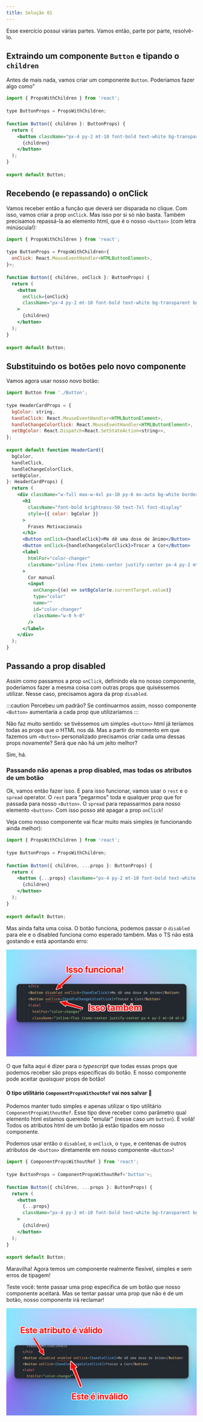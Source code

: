 ```yaml
---
title: Solução 01
---
```


Esse exercício possui várias partes. Vamos então, parte por parte, resolvê-lo.

## Extraindo um componente `Button` e tipando o `children`

Antes de mais nada, vamos criar um componente `Button`. Poderíamos fazer algo como"

```jsx title="src/components/Button"
import { PropsWithChildren } from 'react';

type ButtonProps = PropsWithChildren;

function Button({ children }: ButtonProps) {
  return (
    <button className="px-4 py-2 mt-10 font-bold text-white bg-transparent bg-gray-800 border-2 border-white rounded bg-opacity-10 focus:outline-none focus:ring-2 focus:ring-white focus:ring-opacity-50">
      {children}
    </button>
  );
}

export default Button;
```

## Recebendo (e repassando) o onClick

Vamos receber então a função que deverá ser disparada no clique. Com isso, vamos criar a prop `onClick`. Mas isso por si só não basta. Também precisamos repassá-la ao elemento html, que é o nosso `<button>` (com letra minúscula!):

```jsx title="src/components/Button" ins={3-5,7,9}
import { PropsWithChildren } from 'react';

type ButtonProps = PropsWithChildren<{
  onClick: React.MouseEventHandler<HTMLButtonElement>,
}>;

function Button({ children, onClick }: ButtonProps) {
  return (
    <button
      onClick={onClick}
      className="px-4 py-2 mt-10 font-bold text-white bg-transparent bg-gray-800 border-2 border-white rounded bg-opacity-10 focus:outline-none focus:ring-2 focus:ring-white focus:ring-opacity-50"
    >
      {children}
    </button>
  );
}

export default Button;
```

## Substituindo os botões pelo novo componente

Vamos agora usar nosso novo botão:

```jsx title="src/components/HeaderCard.tsx ins={24,25}
import Button from './Button';

type HeaderCardProps = {
  bgColor: string,
  handleClick: React.MouseEventHandler<HTMLButtonElement>,
  handleChangeColorClick: React.MouseEventHandler<HTMLButtonElement>,
  setBgColor: React.Dispatch<React.SetStateAction<string>>,
};

export default function HeaderCard({
  bgColor,
  handleClick,
  handleChangeColorClick,
  setBgColor,
}: HeaderCardProps) {
  return (
    <div className="w-full max-w-4xl px-10 py-6 mx-auto bg-white border-2 border-white rounded-lg bg-opacity-15 ">
      <h1
        className="font-bold brightness-50 text-7xl font-display"
        style={{ color: bgColor }}
      >
        Frases Motivacionais
      </h1>
      <Button onClick={handleClick}>Me dê uma dose de ânimo</Button>
      <Button onClick={handleChangeColorClick}>Trocar a Cor</Button>
      <label
        htmlFor="color-changer"
        className="inline-flex items-center justify-center px-4 py-2 mt-10 ml-3 font-bold text-white bg-transparent bg-gray-800 border-2 border-white rounded cursor-pointer bg-opacity-10 focus:outline-none focus:ring-2 focus:ring-white focus:ring-opacity-50"
      >
        Cor manual
        <input
          onChange={(e) => setBgColor(e.currentTarget.value)}
          type="color"
          name=""
          id="color-changer"
          className="w-0 h-0"
        />
      </label>
    </div>
  );
}
```

## Passando a prop disabled

Assim como passamos a prop `onClick`, definindo ela no nosso componente, poderíamos fazer a mesma coisa com outras props que quiséssemos utilizar. Nesse caso, precisamos agora da prop `disabled`.

:::caution
Percebeu um padrão? Se continuarmos assim, nosso componente `<Button>` aumentaria a cada prop que utilizaríamos
:::

Não faz muito sentido: se tivéssemos um simples `<button>` html já teríamos todas as props que o HTML nos dá. Mas a partir do momento em que fazemos um `<Button>` personalizado precisamos criar cada uma dessas props novamente? Será que não há um jeito melhor?

Sim, há.

### Passando não apenas a prop disabled, mas todas os atributos de um botão

Ok, vamos então fazer isso. E para isso funcionar, vamos usar o `rest` e o `spread` operator. O `rest` para "pegarmos" toda e qualquer prop que for passada para nosso `<Button>`. O `spread` para repassarmos para nosso elemento `<button>`. Com isso posso até apagar a prop `onClick`!

Veja como nosso componente vai ficar muito mais simples (e funcionando ainda melhor):

```jsx title="src/components/Button.tsx" ins={5,7}
import { PropsWithChildren } from 'react';

type ButtonProps = PropsWithChildren;

function Button({ children, ...props }: ButtonProps) {
  return (
    <button {...props} className="px-4 py-2 mt-10 font-bold text-white bg-transparent bg-gray-800 border-2 border-white rounded bg-opacity-10 focus:outline-none focus:ring-2 focus:ring-white focus:ring-opacity-50">
      {children}
    </button>
  );
}

export default Button;
```

Mas ainda falta uma coisa. O botão funciona, podemos passar o `disabled` para ele e o disabled funciona como esperado também. Mas o TS não está gostando e está apontando erro:

![Ops.. ainda temos erros](../../../../assets/images/app03.png)

O que falta aqui é dizer para o *typescript* que todas essas props que podemos receber são props específicas do botão. E nosso componente pode aceitar *quaisquer* props de botão!

#### O tipo utilitário `ComponentPropsWithoutRef` vai nos salvar 🙏

Podemos manter tudo simples e apenas utilizar o tipo utilitário `ComponentPropsWithoutRef`. Esse tipo deve receber como parâmetro qual elemento html estamos querendo "emular" (nesse caso um `button`). E voilá! Todos os atributos html de um botão já estão tipados em nosso componente.

Podemos usar então o `disabled`, o `onClick`, o `type`, e centenas de outros atributos de `<button>` diretamente em nosso componente `<Button>`!

```jsx title="src/components/Button.tsx" ins={3}
import { ComponentPropsWithoutRef } from 'react';

type ButtonProps = ComponentPropsWithoutRef<'button'>;

function Button({ children, ...props }: ButtonProps) {
  return (
    <button
      {...props}
      className="px-4 py-2 mt-10 font-bold text-white bg-transparent bg-gray-800 border-2 border-white rounded bg-opacity-10 focus:outline-none focus:ring-2 focus:ring-white focus:ring-opacity-50"
    >
      {children}
    </button>
  );
}

export default Button;
```

Maravilha! Agora temos um componente realmente flexível, simples e sem erros de tipagem!

Teste você: tente passar uma prop específica de um botão que nosso componente aceitará. Mas se tentar passar uma prop que não é de um botão, nosso componente irá reclamar!

![Tudo funciona como deveria](../../../../assets/images/app04.png)
